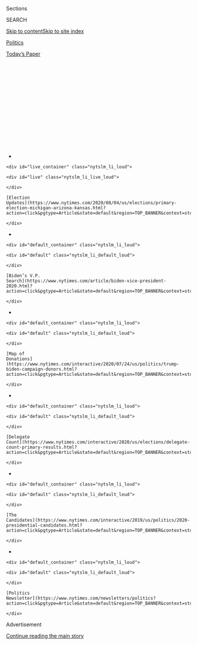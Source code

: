 <div id="app">

<div>

<div>

<div>

<div class="NYTAppHideMasthead css-1q2w90k e1suatyy0">

<div class="section css-ui9rw0 e1suatyy2">

<div class="css-eph4ug er09x8g0">

<div class="css-6n7j50">

</div>

<span class="css-1dv1kvn">Sections</span>

<div class="css-10488qs">

<span class="css-1dv1kvn">SEARCH</span>

</div>

[Skip to content](#site-content)[Skip to site
index](#site-index)

</div>

<div id="masthead-section-label" class="css-1wr3we4 eaxe0e00">

[Politics](https://www.nytimes.com/section/politics)

</div>

<div class="css-10698na e1huz5gh0">

</div>

</div>

<div id="masthead-bar-one" class="section hasLinks css-15hmgas e1csuq9d3">

<div class="css-uqyvli e1csuq9d0">

</div>

<div class="css-1uqjmks e1csuq9d1">

</div>

<div class="css-9e9ivx">

[](https://myaccount.nytimes.com/auth/login?response_type=cookie&client_id=vi)

</div>

<div class="css-1bvtpon e1csuq9d2">

[Today’s
Paper](https://www.nytimes.com/section/todayspaper)

</div>

</div>

</div>

</div>

<div data-aria-hidden="false">

<div id="site-content" data-role="main">

<div>

<div class="css-1aor85t" style="opacity:0.000000001;z-index:-1;visibility:hidden">

<div class="css-1hqnpie">

<div class="css-epjblv">

<span class="css-17xtcya">[Politics](/section/politics)</span><span class="css-x15j1o">|</span><span class="css-fwqvlz">‘The
Future Is Blue, Not Purple’: Is This the Year Georgia
Flips?</span>

</div>

<div class="css-k008qs">

<div class="css-1iwv8en">

<span class="css-18z7m18"></span>

<div>

</div>

</div>

<span class="css-1n6z4y">https://nyti.ms/3hfrDCf</span>

<div class="css-1705lsu">

<div class="css-4xjgmj">

<div class="css-4skfbu" data-role="toolbar" data-aria-label="Social Media Share buttons, Save button, and Comments Panel with current comment count" data-testid="share-tools">

  - 
  - 
  - 
  - 
    
    <div class="css-6n7j50">
    
    </div>

  - 
  - 

</div>

</div>

</div>

</div>

</div>

</div>

<div id="NYT_TOP_BANNER_REGION" class="css-13pd83m">

<div>

<div id="styln-elections-notifications-menu" class="section interactive-content interactive-size-medium css-1edisqu">

<div class="css-17ih8de interactive-body">

<div class="nytslm_innerContainer" data-aria-live="polite">

<div class="nytslm_title">

</div>

  - 
    
    <div id="live_container" class="nytslm_li_loud">
    
    <div id="live" class="nytslm_li_live_loud">
    
    </div>
    
    [Election
    Updates](https://www.nytimes.com/2020/08/04/us/elections/primary-election-michigan-arizona-kansas.html?action=click&pgtype=Article&state=default&region=TOP_BANNER&context=storylines_menu)
    
    </div>

  - 
    
    <div id="default_container" class="nytslm_li_loud">
    
    <div id="default" class="nytslm_li_default_loud">
    
    </div>
    
    [Biden’s V.P.
    Search](https://www.nytimes.com/article/biden-vice-president-2020.html?action=click&pgtype=Article&state=default&region=TOP_BANNER&context=storylines_menu)
    
    </div>

  - 
    
    <div id="default_container" class="nytslm_li_loud">
    
    <div id="default" class="nytslm_li_default_loud">
    
    </div>
    
    [Map of
    Donations](https://www.nytimes.com/interactive/2020/07/24/us/politics/trump-biden-campaign-donors.html?action=click&pgtype=Article&state=default&region=TOP_BANNER&context=storylines_menu)
    
    </div>

  - 
    
    <div id="default_container" class="nytslm_li_loud">
    
    <div id="default" class="nytslm_li_default_loud">
    
    </div>
    
    [Delegate
    Count](https://www.nytimes.com/interactive/2020/us/elections/delegate-count-primary-results.html?action=click&pgtype=Article&state=default&region=TOP_BANNER&context=storylines_menu)
    
    </div>

  - 
    
    <div id="default_container" class="nytslm_li_loud">
    
    <div id="default" class="nytslm_li_default_loud">
    
    </div>
    
    [The
    Candidates](https://www.nytimes.com/interactive/2019/us/politics/2020-presidential-candidates.html?action=click&pgtype=Article&state=default&region=TOP_BANNER&context=storylines_menu)
    
    </div>

  - 
    
    <div id="default_container" class="nytslm_li_loud">
    
    <div id="default" class="nytslm_li_default_loud">
    
    </div>
    
    [Politics
    Newsletter](https://www.nytimes.com/newsletters/politics?action=click&pgtype=Article&state=default&region=TOP_BANNER&context=storylines_menu)
    
    </div>

</div>

</div>

</div>

</div>

</div>

<div id="top-wrapper" class="css-1sy8kpn">

<div id="top-slug" class="css-l9onyx">

Advertisement

</div>

[Continue reading the main
story](#after-top)

<div class="ad top-wrapper" style="text-align:center;height:100%;display:block;min-height:250px">

<div id="top" class="place-ad" data-position="top" data-size-key="top">

</div>

</div>

<div id="after-top">

</div>

</div>

<div>

<div id="sponsor-wrapper" class="css-1hyfx7x">

<div id="sponsor-slug" class="css-19vbshk">

Supported by

</div>

[Continue reading the main
story](#after-sponsor)

<div id="sponsor" class="ad sponsor-wrapper" style="text-align:center;height:100%;display:block">

</div>

<div id="after-sponsor">

</div>

</div>

<div class="css-186x18t">

</div>

<div class="css-ls6wgr ehdk2mb0">

# ‘The Future Is Blue, Not Purple’: Is This the Year Georgia Flips?

</div>

With both Senate seats in play and President Trump up for re-election in
November, Georgia Democrats are telling anyone who will listen: This
time, it’s real.

<div class="css-79elbk" data-testid="photoviewer-wrapper">

<div class="css-z3e15g" data-testid="photoviewer-wrapper-hidden">

</div>

<div class="css-1a48zt4 ehw59r15" data-testid="photoviewer-children">

![<span class="css-16f3y1r e13ogyst0" data-aria-hidden="true">Jon Ossoff
waited in line to vote last week in Atlanta. Mr. Ossoff, a Democrat who
lost a special election for a House seat in 2017, is running for the
Senate.</span><span class="css-cnj6d5 e1z0qqy90" itemprop="copyrightHolder"><span class="css-1ly73wi e1tej78p0">Credit...</span><span><span>Audra
Melton for The New York
Times</span></span></span>](https://static01.nyt.com/images/2020/06/09/us/politics/09georgia-battleground1/merlin_173310615_509a6a65-b1cf-422f-9cc0-caf30369707d-articleLarge.jpg?quality=75&auto=webp&disable=upscale)

</div>

</div>

<div class="css-18e8msd">

<div class="css-vp77d3 epjyd6m0">

<div class="css-hus3qt ey68jwv0" data-aria-hidden="true">

[![Astead W.
Herndon](https://static01.nyt.com/images/2018/09/14/us/author-head-astead/author-head-astead-thumbLarge-v2.png
"Astead W. Herndon")](https://www.nytimes.com/by/astead-w-herndon)

</div>

<div class="css-1baulvz">

By [<span class="css-1baulvz last-byline" itemprop="name">Astead W.
Herndon</span>](https://www.nytimes.com/by/astead-w-herndon)

</div>

</div>

  - 
    
    <div class="css-ld3wwf e16638kd2">
    
    Published June 9, 2020Updated June 11,
    2020
    
    </div>

  - 
    
    <div class="css-4xjgmj">
    
    <div class="css-pvvomx" data-role="toolbar" data-aria-label="Social Media Share buttons, Save button, and Comments Panel with current comment count" data-testid="share-tools">
    
      - 
      - 
      - 
      - 
        
        <div class="css-6n7j50">
        
        </div>
    
      - 
      - 
    
    </div>
    
    </div>

</div>

</div>

<div class="section meteredContent css-1r7ky0e" name="articleBody" itemprop="articleBody">

<div class="css-1fanzo5 StoryBodyCompanionColumn">

<div class="css-53u6y8">

ATLANTA — There’s a joke about Atlanta’s most popular sports teams and
how they often fail to reach their potential. The Atlanta Hawks
franchise has gone more than 60 years without an N.B.A. championship. In
2017, during Super Bowl LI, the Atlanta Falcons were up, 28-3, in the
third quarter against the New England Patriots. You know what happened
next.

[Georgia
Democrats](https://www.nytimes.com/2020/06/10/us/politics/georgia-primary-election-voting.html),
long a source of hope for the national party, are seeking to avoid a
similar reputation. In 2016, prominent supporters of Hillary Clinton’s
presidential campaign infamously crowed about a changing electoral map
that made [Georgia winnable for
Democrats](https://www.nytimes.com/2020/06/11/podcasts/the-daily/georgia-general-election.html),
only to lose the state and the
[election](https://www.nytimes.com/2020/06/09/us/politics/atlanta-voting-georgia-primary.html).

The following year, Democrats watched an expensive special congressional
election slip through their fingers. And the year after that, Stacey
Abrams, a former State House minority leader, captured national
attention and drove record turnout but lost the race for governor to
Brian Kemp, a Republican who has stuck close to President Trump since
his election.

But now, with two Senate seats in play and Mr. Trump on the ballot in
November,
[Georgia](https://www.nytimes.com/2020/06/09/us/politics/atlanta-voting-georgia-primary.html)
Democrats are telling anyone who will listen: This time, it’s real.

</div>

</div>

<div class="css-1fanzo5 StoryBodyCompanionColumn">

<div class="css-53u6y8">

State elected officials are urging national Democrats, including Joseph
R. Biden Jr., the presumptive presidential nominee, to make a big
investment in the state, pumping the type of staffing and advertising
money into
[Georgia](https://www.nytimes.com/2020/06/09/us/politics/georgia-primary-voting-atlanta.html)
that is usually reserved for the Wisconsins and Michigans.

The dream scenario, which would include presidential and Senate
victories but also wins in the state Legislature, could upend the
balance of power in Washington and provide a road map for other Southern
Democrats, who are seeking to make gains after years of being shut out.

</div>

</div>

<div class="css-79elbk" data-testid="photoviewer-wrapper">

<div class="css-z3e15g" data-testid="photoviewer-wrapper-hidden">

</div>

<div class="css-1a48zt4 ehw59r15" data-testid="photoviewer-children">

![<span class="css-16f3y1r e13ogyst0" data-aria-hidden="true">Former
Vice President Joseph R. Biden Jr. met with mayors from across the South
in November at a round table hosted by Mayor Keisha Lance Bottoms of
Atlanta, at
left.</span><span class="css-cnj6d5 e1z0qqy90" itemprop="copyrightHolder"><span class="css-1ly73wi e1tej78p0">Credit...</span><span>Demetrius
Freeman for The New York
Times</span></span>](https://static01.nyt.com/images/2020/06/09/us/politics/09georgia-battleground2/merlin_164800227_67197643-4994-465a-beed-b91493848f00-articleLarge.jpg?quality=75&auto=webp&disable=upscale)

</div>

</div>

<div class="audioFigureHeading">

<div class="css-1et479a">

![](https://static01.nyt.com/images/2017/01/29/podcasts/the-daily-album-art/the-daily-album-art-articleInline-v2.jpg?quality=75&auto=webp&disable=upscale)

</div>

### Listen to ‘The Daily’: Georgia’s Election Meltdown

<span class="css-59o34k">Why the state’s troubled primary elections this
week may be a preview of graver battles coming in the general
election.</span>

</div>

<div class="css-qe9gm7">

<div>

<div class="css-1g7y0i5 e1drnplw0">

<div class="css-1ceswkc e1drnplw1">

</div>

<div class="css-f2fzwx e1drnplw2">

<div data-aria-labelledby="modal-title" data-role="region">

<div id="modal-title" class="css-mln36k">

transcript

</div>

<div class="css-pbq7ev">

</div>

<span>Back to The
Daily</span>

<div class="css-f6lhej">

<div class="css-1ialerq">

<div class="css-1701swk">

bars

</div>

<div>

<div class="css-1t7yl1y">

0:00/26:27

</div>

<div class="css-og85jy">

\-26:27

</div>

</div>

</div>

</div>

<div class="css-15fbio0">

<div class="css-1p4nyns">

transcript

## Listen to ‘The Daily’: Georgia’s Election Meltdown

### Hosted by Michael Barbaro and Caitlin Dickerson; produced by Eric Krupke, Alexandra Leigh Young, Robert Jimison and Stella Tan; with help from Sydney Harper; and edited by M.J. Davis Lin

#### Why the state’s troubled primary elections this week may be a preview of graver battles coming in the general election.

</div>

  - caitlin dickerson  
    From The New York Times, I’m Caitlin Dickerson. This is “The Daily.”

  - \[music\]  
    Today: A full-scale meltdown of new voting systems in Georgia is
    alarming Democratic leaders ahead of the state’s general election in
    November. My colleague, Astead Herndon, on why voting access in
    Georgia has become a national issue for the party. It’s Thursday,
    June 11.
    
    OK, Astead, so tell me what happened on Tuesday in Georgia.

  - astead herndon  
    Tuesday was Georgia’s primary elections, where they were slated to
    send Senate candidates and House candidates ahead to November’s
    general election, but —

  - archived recording  
    After twice being delayed due to the coronavirus pandemic, finally
    primary election day, and some of the polls, simply did not go as
    planned.

astead herndon

What we saw on Tuesday did not look much like an election at all.

  - archived recording  
    Our newsroom is flooded with emails, calls, tweets, texts of voters
    reporting issues and irregularities at precincts across the metro.

astead herndon

At the beginning of the day, polling sites were not opening on time, and
then it became very clear that they weren’t adequately staffed.

  - archived recording  
    Health concerns kept many longtime poll workers from showing up
    today, leaving inexperienced volunteers to run new voting machines
    for the first time.

astead herndon

Also, there were problems with the machines that were at the polling
sites.

  - archived recording 1  
    Poll workers said they had difficulties turning on the voter
    check-in computers, and encoding voter access cards, and installing
    touch screens.

  - archived recording 2  
    They had printer problems, missing some electrical plugs, as well.

astead herndon

There are also fewer polling places to begin with because of the
coronavirus pandemic, so the virus has added more emphasis on mail-in
ballots and absentee ballots, many of which some Georgia residents said
they did not receive in the mail. And this created massive lines —

  - archived recording  
    We saw repeated over and over people standing, sitting, waiting for
    the opportunity to have their say in our state’s political future.

astead herndon

— causing people to wait more than four or five hours in some cases.

  - archived recording 1  
    53 years I’ve been voting, and never have seen a line like this in
    53 years.

  - archived recording 2  
    This is wrong. This is America. This is a crisis in our world to
    make us not exercise our right to vote.

astead herndon

It also caused some people to turn away, just throwing up their hands
and saying, you know, they can’t spend a whole day waiting for a line
that they don’t know is going to move.

  - archived recording  
    The system is a joke, and we’re not laughing.

caitlin dickerson

So why was this happening, Astead? What’s the reason for all this chaos?

astead herndon

Tuesday was a confluence of local and state problems. And what you hear
from the counties that were particularly affected was that certainly,
their machines and their processes did not work, and they take some
blame for that. But what Democrats say is a larger problem is a state
and Republican administration system that runs the elections process
that is not interested in helping these counties succeed.

caitlin dickerson

What I hear you saying is that what happened on Tuesday was not simply a
fluke.

astead herndon

Right. The roots of Georgia’s fights over ballot access and voting
rights start way before Tuesday.

  - archived recording  
    David, what has been the reaction there in Washington to the Supreme
    Court effectively hobbling the Voting Rights Act?

astead herndon

In 2013, the Supreme Court opened the door for states to have more
autonomy in changing their voting procedures without input from the
federal government.

  - archived recording (david leonhardt)  
    You see Democrats very upset about this rule, And you see
    Republicans who have come out so far praising it, saying the Voting
    Rights Act has done its work. It may not be needed anymore.

astead herndon

And that allowed states like Georgia, states that had historically been
closely watched in the South, to really overhaul their ballot process.
This has included closing polling locations across the state that have
predominantly been in Democratic and African-American communities. And
also, they passed in 2017 what’s called the Exact Match Law, which means
when someone registers for the ballot, if there is any difference
between that registration and the identification the state has on file —
whether that is a misplaced letter or an incorrect hyphen — it allows
the state to throw out that ballot registration. That has led to
thousands of people being purged from Georgia’s voting rolls. And both
of these things, closing the polling locations and the Exact Match Law,
have disproportionately impacted minority communities, and black
communities especially. I remember in 2018 —

  - archived recording  
    In Georgia, a record-breaking two million early votes were cast, and
    all eyes are focused on the state’s race for governor.

astead herndon

— being in Georgia for the closely-watched governor’s race between
Stacey Abrams and Brian Kemp.

  - archived recording  
    A poll released today shows that Georgia’s secretary of state and
    Republican candidate Brian Kemp leads the Democratic candidate,
    Stacey Abrams, by just one point.

astead herndon

And you would be at people’s homes, and you would watch them look up
whether their voting registration was still on file. And many would be
shocked to find out that they had been purged even without their
knowledge. And this came in the middle of a governor’s race that was
just as much about voting rights as it was about Democrat versus
Republican.

  - archived recording (stacey abrams)  
    I’m Stacey Abrams, and I’m running for governor, because where you
    come from shouldn’t determine how far you can go.

astead herndon

Stacey Abrams, who had previously been the House Minority Leader in
Georgia, had built a career off of registering new voters, bringing
people — new people into the process, and kind of a vision of a blue
Georgia on the backs of a multiracial coalition that had yet to be
achieved.

  - archived recording (stacey abrams)  
    The blue wave is African-American. \[CHEERING\]
    
    It’s white. It’s Latino. It’s Asian Pacific Islander.

  - archived recording (crowd)  
    Yes\!

  - archived recording (stacey abrams)  
    It is made up of those who’ve been told that they are not worthy of
    being here.

  - archived recording (crowd)  
    Yes\!

  - archived recording (stacey abrams)  
    It is comprised of those who are documented and undocumented.

  - archived recording (crowd)  
    Yes\!

astead herndon

And she was facing the secretary of state, Brian Kemp —

  - archived recording (brian kemp)  
    Well, thankfully, the truth here is very simple. Georgians should
    simply watch what she says. You’ll know that she’s talking about
    this election, and talking about illegals voting for her in this
    election. They filed a lawsuit.

astead herndon

— who had refused to recuse himself from overseeing the state’s
election, even as he ran. And this race was wrapped up in accusations of
voter suppression.

  - archived recording (stacey abrams)  
    My worry is that he’s using his position as secretary of state to
    tilt the playing field in his direction.

astead herndon

And from Republicans about voter fraud.

  - archived recording (brian kemp)  
    I think hardworking Georgians should decide who their governor is,
    not people here illegally like my opponent wants.

astead herndon

There was a real sense that whoever won this would be determining the
direction, and most importantly, would be the referee for the state’s
elections going forward.

And on election day —

  - archived recording 1  
    Good morning. There is no lull in this line, and you can see people
    lined up here.

  - archived recording 2  
    The worst of the issues was in Fulton County. At the Pittman Park
    location, only three voting machines were sent, but eight were
    supposed to be there.

  - archived recording 3  
    I live in East Point, and I updated my address at least two times
    before election day. And on Tuesday when I went to my polling place,
    they denied me a ballot.

astead herndon

Stacey Abrams lost by a little less than 55,000 votes. And when she
lost, accused Republicans of voter suppression tactics that changed the
outcome of the race.

  - archived recording (stacey abrams)  
    Democracy only works when we work for it, and apparently today, when
    we stand in line for hours to meet it at the ballot box, that’s when
    democracy works.

astead herndon

For a while, Abrams wouldn’t concede to Kemp.

  - archived recording (stacey abrams)  
    Friends, friends, we are still on the verge of history, and the best
    is yet to come. \[CHEERING\]

caitlin dickerson

Astead, how do Republicans respond to these allegations from Democrats
that the prior election was unfair?

astead herndon

On the defensive side, Republicans say that there is not evidence that
they are proactively trying to suppress votes. They flip the blame,
saying that it is local Democratic officials in these areas who have not
lived up to their task in administrating clean elections. They also say
that they are focused on things like voter fraud, which we should note
does not have real evidence. And they justify things like exact match as
a tool to combat this voter fraud. But they’ve also done offensive
moves. The state purchased new voting machines after criticism that the
previous ones were not safe, and a court ordered to do so, and those
were used for the first time in Tuesday’s election.

caitlin dickerson

And based on what you saw Tuesday, those measures to address problems in
the electoral system, they don’t seem to have worked.

astead herndon

Certainly, those measures do not meet the scope of the crisis. So for
whatever new voting machines, or for whatever back and forth this
happening between county and state officials, what is clear is that
voting in Georgia does not go the way voting should be. But for
Republicans, they’ll say that the vast majority of Georgia’s county’s,
150 out of 159, had fine days on Tuesday. But it’s important to
recognize that those nine counties that had the biggest issues on
Tuesday, they’re not only Democratic areas, but those are the counties
that have the largest minority populations in the state.

caitlin dickerson

So from everything you’ve said, it sounds like Democrats would see the
problems with Tuesday’s election as being just a continuation of voting
issues that have plagued these same communities in the past, and that
they feel Republicans have either ignored or even made worse.

astead herndon

That’s what Democrats will tell you. I remember running into the state
Democratic chair when she was trying to vote. It took her five hours on
what was her 10-year wedding anniversary. And she was talking about how
familiar it felt, and encouraging people in the line to hold that
feeling with them as they look towards the general election. But when
you look at the reaction across the country and how much interest there
was in what was happening in Georgia, I think a part of that is because
the national Democratic and Republican parties realize just how
important this state is — not just for November, but what could be a
preview of how Southern politics is changing in the future.

\[music\]

caitlin dickerson

We’ll be right back.

Astead, what do you mean? Why is Georgia such a key state for the
Democratic party?

astead herndon

For decades now, Democrats have been virtually shut out of the South. It
has been almost impossible for the party to find consistent success in
getting a candidate elected to statewide office, whether that’s a
governor or the Senate, and in presidential elections. And what
Democrats have been trying to do over the past decade is create a
grassroots momentum that can change the way that they operate in the
South. And Georgia has been the focal point of that.

caitlin dickerson

Astead, help me understand the Democrats’ strategy in Georgia.

astead herndon

It basically breaks down to three areas.

The first is just the changing demographics of the state. New
industries, particularly movie and film, have caused an influx of a new
Southerner, as some folks called it, who is living in places like
Atlanta and the metro areas, that has made the South their home in the
way that has given Democrats a new type of voter to target. Another key
point of the strategy is in registering Georgians who may not have
participated in previous elections. So that includes predominately young
people and people of color, and going to those communities that have
kind of felt distant from the political process and bringing them along
and involved. The third piece, which has been accelerated in the last
three years, has been trying to persuade a white, often college-educated
voter, who probably had voted Republican before, that Democrats are now
more acceptable party. And this is something that Democrats have said
Donald Trump is their best recruiter for. That there’s a type of upscale
Southerner who doesn’t like the incivility that they feel coming from
the White House, and is just not as much of a hardened Republican as
maybe some others. This is where Democrats, combining all of those
three, think they can make big inroads.

caitlin dickerson

So it sounds like Democrats see Georgia as ripe for flipping from red to
blue because of these shifts you’re talking about.

astead herndon

Yes. They see it as their most likely opportunity to deliver a blue
state in the South for Joe Biden in November, and in the U.S. Senate.
But they also see it as a gateway to a playbook that other Southern
states can replicate. The thought process is, if Georgia can put it
together after years and years of coming close, that allows places like
South Carolina, places like Texas, to have a real roadmap on how
Democrats can make inroads. What they’re missing is a victory to prove
to other states and to prove to the Democratic party that the South is
worth investing in.

caitlin dickerson

And how likely is it that this victory you’re describing is actually
going to happen?

astead herndon

While it’s certainly a possibility, you have to note that Georgia has
been kind of fool’s gold for Democrats for some years now, which makes
the kind of conundrum for what the national party and Joe Biden’s
campaign should do this year. Should they invest in Georgia, which is
the only state in the country that has both its Senate seats up in
November? Or, do they spend that money, that time, that investment in
states that they know are more likely to be the tipping point for the
electoral college? It’s kind of a choice between playing it safe or
putting all their chips on the table.

caitlin dickerson

So in light of what they saw on Tuesday, which of these two strategies
do you think the Democratic leadership is leaning toward right now?

astead herndon

In the short term, what Biden chooses to prioritize for the November
election, we don’t really know. But one of the best ways that the
campaign can signal its intentions is through the vice presidential
selection. If Joe Biden was to select someone who represents the kind of
new Southern democrat — someone like Stacey Abrams or Keisha Lance
Bottoms, or even Val Demings, the representative in Florida — that could
signal that the campaign is trying to unlock this type of new Democratic
future in the region that we’ve talked about. And I don’t think that you
can separate race from this question also. The South and Southern
Democrats are overwhelmingly black, and those are the same people that
helped revive Joe Biden’s campaign after he was struggling in Iowa, New
Hampshire and Nevada. To me, an important question as we look towards
November is, will Joe Biden try to reward those communities with an
increased focus on them as he moves towards the general election, or is
the primary over and this is all about just the ways that the campaign
believes it needs to beat Donald Trump?

caitlin dickerson

So we’ve been talking about how important Georgia is to the Democratic
party in 2020, but I can imagine that for that same reason, Georgia is
equally as important to Republicans. So what are they doing to hold on
to the state?

astead herndon

I think like Democrats, Georgia Republicans have short-term and
long-term considerations. In the short term, they just think the state
remains kind of structurally red. But in the long term, Republicans will
concede that the demographics of the state are not moving in their
direction. And what they need to do to stop this kind of rising tide is
to appeal to kind of new communities there. And there’s kind of a pitch
that, we should tell them that the reason you’re leaving California, or
New York, or other places is because those states have high taxes and
Georgia’s business friendly. The “why” liberals have wanted to come here
is because of the kind of conservative values, and that’s what we should
try to hold on to. The problem is, when the President has so defined the
parties by kind of social and cultural concerns, can the state
Republican make a pitch to an immigrant community, a black professional,
around Republicanism with that not being tied in to what Trump has made
the focus of the party?

caitlin dickerson

You’re talking about this cultural clash going on in the country, and
that’s very top of mind for a lot of Americans right now, obviously. So
can you put this election we’re talking about into the context of this
broader cultural moment that we are all living right now?

astead herndon

Mm-hmm. For both Democrats and Republicans, I think that this moment,
this re-emergence of race and racial justice as the country’s top even
electoral or voting concern, plays into the strategies that we have laid
out. For the Republican side, when we talk about the way that state
Republicans and the President have tried to appeal to voters, you’ve
seen Republicans in the last week or so try to make “defund the police”
a scare tactic to bring back that suburban voter. You’ve seen them try
to focus on the more destructive or looting aspects of the protests to
discredit the movement as a whole. But frankly, public opinion shows
that there has been widespread agreement around police brutality as a
growing issue, and I think that’s important to note about what
candidates for both sides are saying right now in Georgia. Doug Collins,
the representative on the Republican side who is running for Senate, he
was the member who wrote and helped pass the First Step Act, the
criminal justice reform that President Trump signed into law. And this
is a deeply conservative representative who has made that criminal
justice pitch a part of his appeal, even in minority communities. And on
the Democratic side, the Senate candidates are running very explicit
campaigns about race and criminal justice, and about inequalities that
were kind of unfathomable in the South years ago. They say that the
times are changing, that you don’t have to be cagey or calibrate to the
ideological middle on things like race. That white Democrats are willing
and open to talking about things in explicit terms, and they think that
that can be a winning strategy.

caitlin dickerson

Astead, you’ve been describing how important Georgia could be in the
2020 elections. So what does what happened on Tuesday night tell us
about what we might expect?

astead herndon

I think Tuesday is a signal for both the country and the parties of
things that we might have to expect come November. For one, if elected
officials do not proactively prepare for an election that could be
upended by virus concerns, we might have lines like we saw on Tuesday.
If they’re not prepared to count as thousands and thousands of absentee
and mail-in ballots in ways that are unprecedented in presidential
history, we might not get results from key states on election night. And
even more so, about the type of messages that politicians are giving to
the public right now, if people don’t feel as if going to the ballot box
and voting is a process that is equitable and fair to them, it is going
to be harder for particularly Democratic politicians to tell their base,
this is where you should put your energy. This is how you make change.
What we saw on Tuesday was not an encouraging scene.

caitlin dickerson

Thank you so much, Astead.

astead herndon

Thank you, Caitlin.

caitlin dickerson

We’ll be right back.

Here’s what else you need to know today.

  - archived recording (philonise floyd)  
    The man who took his life, who suffocated him for 8 minutes and 46
    seconds, he still called him “sir” as he begged for his life. I
    can’t tell you the kind of pain you feel when you watch something
    like that.

caitlin dickerson

On Wednesday, George Floyd’s brother, Philonise Floyd, testified before
Congress.

  - archived recording (philonise floyd)  
    George wasn’t hurting anyone that day. He didn’t deserve to die over
    $20. I’m asking you, is that what a black man is worth, $20? This is
    2020. Enough is enough.

caitlin dickerson

Speaking to the House Judiciary Committee, Floyd called on lawmakers to
pass reforms that would address police brutality and racial
discrimination.

  - archived recording (philonise floyd)  
    If his death ends up changing the world for the better — and I think
    it will — then he died as he lived. It is on you to make sure his
    death is not in vain.

caitlin dickerson

House Democrats are expected to pass a reform bill this month that would
make it easier to track, prosecute and punish police misconduct. But
Senate Republicans have announced plans to draft their own reform bill.

That’s it for “The Daily.” I’m Caitlin Dickerson. See you tomorrow.

</div>

</div>

</div>

</div>

</div>

</div>

<div class="css-1fanzo5 StoryBodyCompanionColumn">

<div class="css-53u6y8">

On Tuesday, [Democrats were choosing from seven
candidates](https://www.nytimes.com/2020/06/09/us/politics/primary-election-day-voting-atlanta.html)
in the race against an incumbent Republican, Senator David Perdue.
(Georgia’s other Senate seat will also be up for grabs in November, but
there will be no primary and the winner will be chosen in a special
election. The seat is held by Senator Kelly Loeffler, whom Mr. Kemp
appointed late last year.)

</div>

</div>

<div class="css-1fanzo5 StoryBodyCompanionColumn">

<div class="css-53u6y8">

The favorite Tuesday was Jon Ossoff, 33, who lost the closely watched
special election in 2017 and has returned to seek higher office. He
earned the endorsement of Representative John Lewis, the civil rights
icon.

<div id="NYT_MAIN_CONTENT_1_REGION" class="css-9tf9ac">

<div>

<div id="styln-nfldraft-updates-block" class="section interactive-content interactive-size-medium css-1ftcdic">

<div class="css-17ih8de interactive-body">

<div id="styln-briefing-block" data-asset-id="">

<div class="briefing-block-header-section">

# [Latest Updates: 2020 Election](https://www.nytimes.com/2020/08/04/us/elections/primary-election-michigan-arizona-kansas.html?action=click&pgtype=Article&state=default&region=MAIN_CONTENT_1&context=storylines_live_updates)

<div class="briefing-block-ts">

Updated 2020-08-04T20:32:48.543Z

</div>

</div>

  - [Two G.O.P. Senate primaries offer — what else? — a test of loyalty
    to
    Trump.](https://www.nytimes.com/2020/08/04/us/elections/primary-election-michigan-arizona-kansas.html?action=click&pgtype=Article&state=default&region=MAIN_CONTENT_1&context=storylines_live_updates#link-3924dd44)
  - [President Trump is suddenly a big supporter of mail-in voting — in
    Florida.](https://www.nytimes.com/2020/08/04/us/elections/primary-election-michigan-arizona-kansas.html?action=click&pgtype=Article&state=default&region=MAIN_CONTENT_1&context=storylines_live_updates#link-32b39e33)
  - [Election experts warn Congress about widespread disenfranchisement
    of voters of color in
    November.](https://www.nytimes.com/2020/08/04/us/elections/primary-election-michigan-arizona-kansas.html?action=click&pgtype=Article&state=default&region=MAIN_CONTENT_1&context=storylines_live_updates#link-6d019753)

<div class="briefing-block-footer">

<div class="briefing-block-footer-meta">

[See more
updates](https://www.nytimes.com/2020/08/04/us/elections/primary-election-michigan-arizona-kansas.html?action=click&pgtype=Article&state=default&region=MAIN_CONTENT_1&context=storylines_live_updates)

</div>

</div>

</div>

</div>

</div>

</div>

</div>

If no candidate receives 50 percent support in the crowded primary
field, there will be a runoff.

“Part of this is the collapse of the G.O.P.’s Southern strategy,” Mr.
Ossoff said in an interview, referring to the controversial political
playbook, attributed to former President Richard M. Nixon, that
Republicans used to win over white voters in the South.

“We were meant to be distracted by racial and cultural division, but
Georgia has moved beyond that,” he said. “And the coalition that’s
already being built statewide right now transcends race, transcends
urban and suburban and rural divides, and transcends regionalism. And
we’re seeing that play out across the South.”

DuBose Porter, a former State House Democratic leader and party chairman
who ran for governor in 2010, said that if Mr. Biden wanted to emphasize
Georgia’s importance — both to the Electoral College and the Senate — he
would select Ms. Abrams as his running mate.

“I think we’ll get there already,” Mr. Porter said. “But if Joe Biden
were to select Stacey Abrams, I think that could put us over the top and
create some excitement in such an important cycle.”

He did not mention Mayor Keisha Lance Bottoms of Atlanta, who is also
seen as a possible choice for Mr. Biden’s number two.

All told, Georgia Democrats see 2020 as a culmination of years of
planning, arguing that their previous electoral shortcomings were not
failures but building blocks. Their confidence comes as Democrats across
the country believe they are well positioned to make Mr. Trump a
one-term president, and public polling shows Mr. Biden with a lead that
has only improved in recent weeks.

</div>

</div>

<div class="css-1fanzo5 StoryBodyCompanionColumn">

<div class="css-53u6y8">

Mr. Trump’s reaction to both the coronavirus pandemic and the national
protests over police brutality has drawn criticism from even some
members of his own party. And in Georgia, where growing metropolitan
areas have led to an influx of new residents and suburban voters have
flocked to Democrats in increasing numbers, the president’s actions
could hold particular weight.

At a recent candidate event in Rabun County, a northeastern region that
is one of the most conservative in the state, Republicans running for
Congress and the state Legislature conceded that a blue Georgia was not
only a possibility, but also an inevitability if Republicans did not
expand their electoral base.

“These are good, vital folks to the economy and we want them here,” said
Ethan Underwood, a lawyer running in the Ninth Congressional District to
replace Representative Doug Collins, who is running for Ms. Loeffler’s
Senate seat.

“But it’s on Republicans to do that,” Mr. Underwood said. “We have to be
reaching out to folks of different ethnicities and cultures to know that
we all want good economic stability, good safe places to raise our
families. We have to show we have a lot more in common than
differences.”

</div>

</div>

<div class="css-79elbk" data-testid="photoviewer-wrapper">

<div class="css-z3e15g" data-testid="photoviewer-wrapper-hidden">

</div>

<div class="css-1a48zt4 ehw59r15" data-testid="photoviewer-children">

<div class="css-1xdhyk6 erfvjey0">

<span class="css-1ly73wi e1tej78p0">Image</span>

<div class="css-zjzyr8">

<div data-testid="lazyimage-container" style="height:257.77777777777777px">

</div>

</div>

</div>

<span class="css-16f3y1r e13ogyst0" data-aria-hidden="true">Allies of
Stacey Abrams, a former Democratic leader of the Georgia House of
Representatives, argue that her selection as Mr. Biden’s running mate
would help Democrats win the
state.</span><span class="css-cnj6d5 e1z0qqy90" itemprop="copyrightHolder"><span class="css-1ly73wi e1tej78p0">Credit...</span><span>Audra
Melton for The New York Times</span></span>

</div>

</div>

<div class="css-1fanzo5 StoryBodyCompanionColumn">

<div class="css-53u6y8">

According to an analysis by Ms. Abrams’s voting rights group, Fair
Fight, that was obtained by The New York Times, there is reason to
believe that Georgia’s electorate has changed even since 2018, when Ms.
Abrams fell short by about 55,000 votes amid widespread allegations of
voter suppression.

More than 700,000 Georgians who were not eligible to vote in 2018 have
now registered, with about 1,250 joining the electorate every day.
Democrats believe this group, which is more diverse and younger than
typical Georgia voters, is much more likely to back Democrats.

</div>

</div>

<div class="css-1fanzo5 StoryBodyCompanionColumn">

<div class="css-53u6y8">

A disproportionate number of these new voters are also new to Georgia,
as the growth of certain industries — particularly television and film
production — has brought an influx of new residents to cities like
Atlanta.

This has enabled Democrats to embrace a new strategy for statewide
campaigns. Gone are those who tried to toe a careful ideological line,
caving to the conservative fundamentals of the state in a way that
neither persuaded moderates nor inspired the base.

Instead, leading Senate candidates like Mr. Ossoff; the civil rights
leader Raphael Warnock; former Mayor Teresa Tomlinson of Columbus, Ga.;
and Sarah Riggs Amico, who previously ran for lieutenant governor, are
seeking to build on Ms. Abrams’s legacy of coalition-building and new
voter registration.

Mr. Warnock, the senior pastor of Ebenezer Baptist Church in Atlanta,
which was once led by the Rev. Dr. Martin Luther King Jr., underscored
the importance of winning over suburban white women who may have voted
for Republicans in the past. In 2018, the suburban Atlanta district that
Mr. Ossoff had lost a year earlier sent Lucy McBath, a Democrat, to
Congress. She unseated Karen Handel, a Republican who is running against
her again in 2020.

Mr. Warnock did not see a tension in appealing to those voters who
backed Ms. McBath while vocally identifying as a progressive.

“They are growing cold on the G.O.P.,” said Mr. Warnock, who is running
in the November special election. “There has been a conventional wisdom
that Democrats run to the center — especially in a race like mine — but
the center has moved in American politics. And I think, above all,
people want an authentic voice representing them.”

But as Georgia Democrats know better than most, the state’s Republicans
will not go quietly. Both Senate races will be flush with money and have
attracted the interest of Mr. Trump’s administration.

</div>

</div>

<div class="css-1fanzo5 StoryBodyCompanionColumn">

<div class="css-53u6y8">

Republicans also oversee the state’s elections, and they have repeatedly
been accused of voter suppression tactics; they have closed polling
locations in Democratic areas and purged thousands from the voter
rolls.

</div>

</div>

<div class="css-79elbk" data-testid="photoviewer-wrapper">

<div class="css-z3e15g" data-testid="photoviewer-wrapper-hidden">

</div>

<div class="css-1a48zt4 ehw59r15" data-testid="photoviewer-children">

<div class="css-1xdhyk6 erfvjey0">

<span class="css-1ly73wi e1tej78p0">Image</span>

<div class="css-zjzyr8">

<div data-testid="lazyimage-container" style="height:257.77777777777777px">

</div>

</div>

</div>

<span class="css-16f3y1r e13ogyst0" data-aria-hidden="true">Michael
Carson, a Democrat running for State Senate, campaigned in
Atlanta.</span><span class="css-cnj6d5 e1z0qqy90" itemprop="copyrightHolder"><span class="css-1ly73wi e1tej78p0">Credit...</span><span>Audra
Melton for The New York Times</span></span>

</div>

</div>

<div class="css-1fanzo5 StoryBodyCompanionColumn">

<div class="css-53u6y8">

In 2018, Mr. Kemp remained secretary of state as he ran for governor,
refusing to recuse himself even as he participated in the election he
oversaw. Brad Raffensperger, who replaced him in that role, has
encouraged residents to vote by mail in Tuesday’s primary, but
logistical concerns have left many skeptical the state is ready to hold
a full election in amid a pandemic.

The virus “has had a grave impact, a real dent, in how we’re accessing
the ballot,” said Aunna Dennis, the Georgia executive director for
Common Cause, a nonpartisan grass-roots organization focused on voting
rights.

She said the simple question of ballot access should take precedence
over any horse-race predictions. “The system is broken here in Georgia,”
she said.

On Friday, at an early voting location on Atlanta’s west side, it took
Mr. Ossoff more than three hours to cast his ballot. It took State
Senator Nikema Williams, waiting in line on her 10th wedding
anniversary, more than five hours.

Ms. Williams, who is also the chairwoman of the state Democratic Party,
said the most evidence of the party’s growth could be seen on the state
level. Democrats were running more credible candidates across the state,
she said, adding that “challenging everywhere gives them more
opportunities for success.”

</div>

</div>

<div class="css-1fanzo5 StoryBodyCompanionColumn">

<div class="css-53u6y8">

“We have already exceeded all of our numbers — blown them out of the
water — for the number of people who have voted in a Democratic
primary,” Ms. Williams said. “The future is blue, not
purple.”

</div>

</div>

<div>

</div>

</div>

<div>

</div>

<div>

</div>

<div id="NYT_BELOW_MAIN_CONTENT_REGION">

<div>

<div id="STLYN_guide_v1_STYLN_guide_a" class="section css-l08pwh interactive-content interactive-size-medium">

<div class="css-17ih8de interactive-body">

<div class="g-story g-freebird g-max-limit" data-preview-slug="styln-scroll-guide">

</div>

<div id="g-electionguide-id" class="g-electionguide">

<div class="g-electionguide-container">

<div class="g-electionguide-wrapper">

<div class="g-electionguide-logo">

</div>

# Our 2020 Election Guide

Updated Aug. 4, 2020

  - 
    
    -----
    
    ## The Latest
    
      - Five states are holding primary elections Tuesday, with voters
        in Arizona, Kansas, Michigan, Missouri and Washington State
        choosing nominees for Congress and local offices. [Follow live
        election updates
        here.](https://www.nytimes.com/2020/08/04/us/elections/primary-election-michigan-arizona-kansas.html?action=click&pgtype=Article&state=default&region=BELOW_MAIN_CONTENT&context=storylines_guide)

  - 
    
    -----
    
    ## Biden’s V.P. Search
    
      - [Here are 13
        women](https://www.nytimes.com/article/biden-vice-president-2020.html?action=click&pgtype=Article&state=default&region=BELOW_MAIN_CONTENT&context=storylines_guide)
        who have been under consideration to be Joe Biden’s running
        mate, and why each might be chosen — and might not be.

  - 
    
    -----
    
    ## Keep Up With Our Coverage
    
      - Get an
        [email](https://www.nytimes.com/newsletters/politics?action=click&pgtype=Article&state=default&region=BELOW_MAIN_CONTENT&context=storylines_guide)
        recapping the day’s news
    
    <!-- end list -->
    
      - Download our mobile app on
        [iOS](https://apps.apple.com/us/app/nytimes/id284862083?ls=1&mat_click_id=5c79ae7455014fd1bd66b5610c05b8f2-20191112-16948&referrer=mat_click_id%3D5c79ae7455014fd1bd66b5610c05b8f2-20191112-16948%26link_click_id%3D722930677036718082)
        and
        [Android](http://a.localytics.com/android?id=com.nytimes.android&referrer=utm_source%3Dother_nyt_mobile_web%26utm_medium%3DWeb%2520page%26utm_term%3DGeneral%2520Mobile%2520Page%26utm_campaign%3DNYT%2520Mobile%2520General%2520Page)
        and turn on Breaking News and Politics alerts

</div>

</div>

</div>

</div>

</div>

</div>

</div>

<div>

</div>

<div>

<div id="bottom-wrapper" class="css-1ede5it">

<div id="bottom-slug" class="css-l9onyx">

Advertisement

</div>

[Continue reading the main
story](#after-bottom)

<div id="bottom" class="ad bottom-wrapper" style="text-align:center;height:100%;display:block;min-height:90px">

</div>

<div id="after-bottom">

</div>

</div>

</div>

</div>

</div>

## Site Index

<div>

</div>

## Site Information Navigation

  - [© <span>2020</span> <span>The New York Times
    Company</span>](https://help.nytimes.com/hc/en-us/articles/115014792127-Copyright-notice)

<!-- end list -->

  - [NYTCo](https://www.nytco.com/)
  - [Contact
    Us](https://help.nytimes.com/hc/en-us/articles/115015385887-Contact-Us)
  - [Work with us](https://www.nytco.com/careers/)
  - [Advertise](https://nytmediakit.com/)
  - [T Brand Studio](http://www.tbrandstudio.com/)
  - [Your Ad
    Choices](https://www.nytimes.com/privacy/cookie-policy#how-do-i-manage-trackers)
  - [Privacy](https://www.nytimes.com/privacy)
  - [Terms of
    Service](https://help.nytimes.com/hc/en-us/articles/115014893428-Terms-of-service)
  - [Terms of
    Sale](https://help.nytimes.com/hc/en-us/articles/115014893968-Terms-of-sale)
  - [Site
    Map](https://spiderbites.nytimes.com)
  - [Help](https://help.nytimes.com/hc/en-us)
  - [Subscriptions](https://www.nytimes.com/subscription?campaignId=37WXW)

</div>

</div>

</div>

</div>
